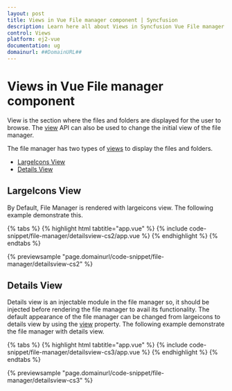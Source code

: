 ```yaml
---
layout: post
title: Views in Vue File manager component | Syncfusion
description: Learn here all about Views in Syncfusion Vue File manager component of Syncfusion Essential JS 2 and more.
control: Views 
platform: ej2-vue
documentation: ug
domainurl: ##DomainURL##
---
```


# Views in Vue File manager component

View is the section where the files and folders are displayed for the user to browse. The [view](https://ej2.syncfusion.com/vue/documentation/api/file-manager/#view) API can also be used to change the initial view of the file manager.

 The file manager has two types of [views](https://ej2.syncfusion.com/vue/documentation/api/file-manager/#view) to display the files and folders.

* [LargeIcons View](#largeicons-view)
* [Details View](#details-view)

## LargeIcons View

By Default, File Manager is rendered with largeicons view. The following example demonstrate this.

{% tabs %}
{% highlight html tabtitle="app.vue" %}
{% include code-snippet/file-manager/detailsview-cs2/app.vue %}
{% endhighlight %}
{% endtabs %}
        
{% previewsample "page.domainurl/code-snippet/file-manager/detailsview-cs2" %}

## Details View

Details view is an injectable module in the file manager so, it should be injected before rendering the file manager to avail its functionality. The default appearance of the file manager can be changed from largeicons to details view by using the [view](https://ej2.syncfusion.com/vue/documentation/api/file-manager/#view) property. The following example demonstrate the file manager with details view.

{% tabs %}
{% highlight html tabtitle="app.vue" %}
{% include code-snippet/file-manager/detailsview-cs3/app.vue %}
{% endhighlight %}
{% endtabs %}
        
{% previewsample "page.domainurl/code-snippet/file-manager/detailsview-cs3" %}